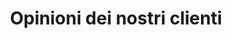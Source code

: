 ---
enable: true
title: "Opinioni dei nostri clienti"
description: "•••"

# Testimonials
testimonials:
- name: "Direttore Generale/Proprietario"
  designation: "Sunny FilmStudio Ltd."
  avatar: "/images/avatar-sm.png"
  content: "“Sito web bellissimamente progettato e ben realizzato. Consiglio vivamente il creatore.”"

- name: "Www.Topcarautoszerviz.hu"
  avatar: "/images/avatar-sm.png"
  content: "“Abbiamo avuto problemi con la velocità del nostro sito web di servizio per Google Ads! Il risultato finale è stato un sito web veloce, semplice e pulito! Sono veloci e precisi! Li raccomandiamo vivamente!”"

- name: "Tihamér Gergely"
  designation: "Zaj Rendszerház – PR e Comunicazione"
  avatar: "/images/avatar-sm.png"
  content: "“Flessibilità eccezionale e disponibilità sono le caratteristiche distintive dell'azienda. Hanno trovato soluzioni per tutte le nostre idee, motivo per cui li abbiamo invitati a creare e sviluppare più siti web per il nostro gruppo aziendale. Cinque stelle, altamente raccomandati.”"

- name: "Marvin McKinney"
  designation: "Web Designer"
  avatar: "/images/avatar-sm.png"
  content: "Lorem ipsum dolor sit amet consectetur adipisicing elit. Qui iusto illo molestias, assumenda expedita commodi inventore non itaque molestiae voluptatum dolore, facilis sapiente, repellat veniam."
---